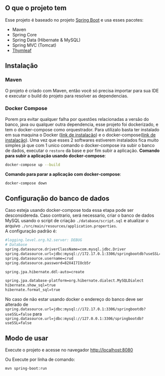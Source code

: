 ## O que o projeto tem
Esse projeto é baseado no projeto [Spring Boot](http://projects.spring.io/spring-boot/) e usa esses pacotes:
- Maven
- Spring Core
- Spring Data (Hibernate & MySQL)
- Spring MVC (Tomcat)
- [Thymleaf](https://thymeleaf.org)

## Instalação
### Maven
O projeto é criado com Maven, então você só precisa importar para sua IDE e executar o build do projeto para resolver as dependencias.
### Docker Compose
Porem pra evitar qualquer falha por questões relacionadas a versão do banco, java ou qualquer outra dependencia, esse projeto foi dockerizado,
e tem o docker-compose como orquestrador.
Para utilizalo basta ter instalado em sua maquina o Docker ([link de instalação](https://docs.docker.com/install/#supported-platforms)) e o docker-compose([link de instalação](https://docs.docker.com/compose/install/)). Uma vez que esses 2 softwares estiverem instalados fica muito simples já que com 1 unico comando o docker-compose ira subir o banco de dados, executar o `restore` da base e por fim subir a aplicação.
**Comando para subir a aplicação usando docker-compose**:
```bash
docker-compose up --build
```

**Comando para parar a aplicação com docker-compose**:
```bash
docker-compose down
```

## Configuração do banco de dados
Caso esteja usando docker-compose toda essa etapa pode ser desconsidereda.
Caso contrario, será necessario, criar o banco de dados MySQL usando o script de criação `./database/script.sql` e atualizar o arquivo `./src/main/resources/application.properties`.  
A configuração padrão é:

```bash
#logging.level.org.h2.server: DEBUG
# Database
spring.datasource.driverClassName=com.mysql.jdbc.Driver
spring.datasource.url=jdbc:mysql://172.17.0.1:3306/springbootdb?useSSL=false
spring.datasource.username=crud
spring.datasource.password=82X4I7IOcb5r

spring.jpa.hibernate.ddl-auto=create

spring.jpa.database-platform=org.hibernate.dialect.MySQLDialect
hibernate.show_sql=true
hibernate.format_sql=true
```

No caso de não estar usando docker o endereço do banco deve ser alterado de 
`spring.datasource.url=jdbc:mysql://172.17.0.1:3306/springbootdb?useSSL=false`
para `spring.datasource.url=jdbc:mysql://127.0.0.1:3306/springbootdb?useSSL=false`

## Modo de usar 
Execute o projeto e acesse no navegador [http://localhost:8080](http://localhost:8080)

Ou 
Execute por linha de comando:
```bash
mvn spring-boot:run
```
